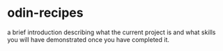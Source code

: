 # odin-recipes
a brief introduction describing what the current project is and what skills you will have demonstrated once you have completed it. 
